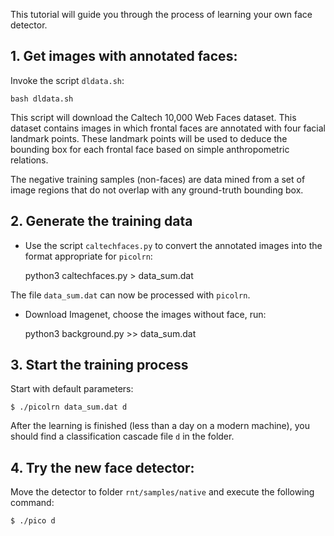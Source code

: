 This tutorial will guide you through the process of learning your own face detector.

## 1. Get images with annotated faces:

Invoke the script `dldata.sh`:

	bash dldata.sh

This script will download the Caltech 10,000 Web Faces dataset.
This dataset contains images in which frontal faces are annotated with four facial landmark points.
These landmark points will be used to deduce the bounding box for each frontal face based on simple anthropometric relations.

The negative training samples (non-faces) are data mined from a set of image regions that do not overlap with any ground-truth bounding box.

## 2. Generate the training data

* Use the script `caltechfaces.py` to convert the annotated images into the format appropriate for `picolrn`:

	python3 caltechfaces.py > data_sum.dat

The file `data_sum.dat` can now be processed with `picolrn`.

* Download Imagenet, choose the images without face, run:

	python3 background.py >> data_sum.dat

## 3. Start the training process

Start with default parameters:

	$ ./picolrn data_sum.dat d

After the learning is finished (less than a day on a modern machine), you should find a classification cascade file `d` in the folder.

## 4. Try the new face detector:

Move the detector to folder `rnt/samples/native` and execute the following command:

	$ ./pico d